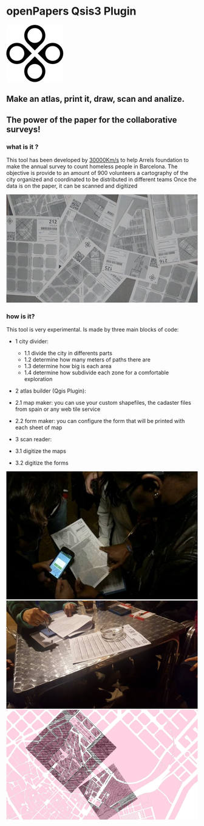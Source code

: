 # openPapers Qsis3 Plugin
<img src="https://raw.githubusercontent.com/300000kms/arrels/master/logo.png">

## Make an atlas, print it, draw, scan and analize.

## The power of the paper for the collaborative surveys!

### what is it ?

This tool has been developed by [30000Km/s](http://www.300000kms.net) to help Arrels foundation to make the annual survey to count homeless people in Barcelona.
The objective is provide to an amount of 900 volunteers a cartography of the city organized and coordinated to be distributed in different teams
Once the data is on the paper, it can be scanned and digitized

<img src ="https://raw.githubusercontent.com/300000kms/arrels/master/img/photo.jpg">

### how is it?

This tool is very experimental.
Is made by three main blocks of code:

- 1  city divider:
  - 1.1 divide the city in differents parts
  - 1.2 determine how many meters of paths there are
   - 1.3 determine how big is each area
   - 1.4 determine how subdivide each zone for a comfortable exploration

- 2 atlas builder (Qgis Plugin):
 - 2.1 map maker: you can use your custom shapefiles, the cadaster files from spain or any web tile service
 - 2.2 form maker: you can configure the form that will be printed with each sheet of map

- 3 scan reader:
 - 3.1 digitize the maps
 - 3.2 digitize the forms

 <img style ="width:600px" width="600px" src ="https://github.com/300000kms/arrels/blob/master/img/recompte-2016-600x400.jpg?raw=true">
<br>
 <img style ="width:600px" width="600px" src ="https://github.com/300000kms/arrels/blob/master/img/CixFSxBXIAI499s.jpg?raw=true">
<br>
 <img style ="width:600px" width="600px" src ="https://github.com/300000kms/arrels/blob/master/img/arrels_viewer.png?raw=true">
<br>